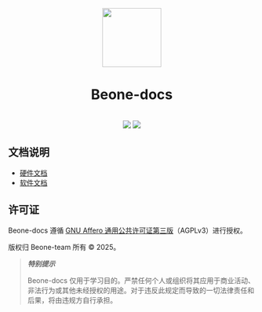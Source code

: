 <div align="center">
  <img src="./res/icon.webp" height="120">
  <h1>Beone-docs</h1>
</div>
<br/>

<div align="center">
  <img src="https://img.shields.io/badge/License-AGPLv3-green?logoColor=63%2C%20185%2C%2017&label=license&labelColor=63%2C%20185%2C%2017&color=63%2C%20185%2C%2017">
  <img src="https://img.shields.io/badge/Content-software hardware-green?logoColor=63%2C%20185%2C%2017&label=license&labelColor=63%2C%20185%2C%2017&color=63%2C%20185%2C%2017">
</div>

## 文档说明
- <a href="./hardware">硬件文档</a>
- <a href="./software">软件文档</a>

## 许可证
Beone-docs 遵循 [GNU Affero 通用公共许可证第三版](./LICENSE)（AGPLv3）进行授权。

版权归 Beone-team 所有 © 2025。

> ***特别提示***
>
> Beone-docs 仅用于学习目的。严禁任何个人或组织将其应用于商业活动、非法行为或其他未经授权的用途。对于违反此规定而导致的一切法律责任和后果，将由违规方自行承担。